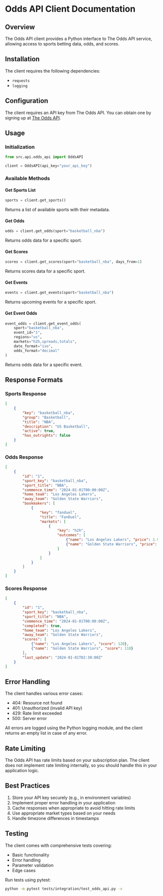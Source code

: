 # Odds API Client Documentation

## Overview
The Odds API client provides a Python interface to The Odds API service, allowing access to sports betting data, odds, and scores.

## Installation
The client requires the following dependencies:
- `requests`
- `logging`

## Configuration
The client requires an API key from The Odds API. You can obtain one by signing up at [The Odds API](https://the-odds-api.com/).

## Usage

### Initialization
```python
from src.api.odds_api import OddsAPI

client = OddsAPI(api_key="your_api_key")
```

### Available Methods

#### Get Sports List
```python
sports = client.get_sports()
```
Returns a list of available sports with their metadata.

#### Get Odds
```python
odds = client.get_odds(sport="basketball_nba")
```
Returns odds data for a specific sport.

#### Get Scores
```python
scores = client.get_scores(sport="basketball_nba", days_from=1)
```
Returns scores data for a specific sport.

#### Get Events
```python
events = client.get_events(sport="basketball_nba")
```
Returns upcoming events for a specific sport.

#### Get Event Odds
```python
event_odds = client.get_event_odds(
    sport="basketball_nba",
    event_id="1",
    regions="us",
    markets="h2h,spreads,totals",
    date_format="iso",
    odds_format="decimal"
)
```
Returns odds data for a specific event.

## Response Formats

### Sports Response
```json
[
    {
        "key": "basketball_nba",
        "group": "Basketball",
        "title": "NBA",
        "description": "US Basketball",
        "active": true,
        "has_outrights": false
    }
]
```

### Odds Response
```json
[
    {
        "id": "1",
        "sport_key": "basketball_nba",
        "sport_title": "NBA",
        "commence_time": "2024-01-01T00:00:00Z",
        "home_team": "Los Angeles Lakers",
        "away_team": "Golden State Warriors",
        "bookmakers": [
            {
                "key": "fanduel",
                "title": "FanDuel",
                "markets": [
                    {
                        "key": "h2h",
                        "outcomes": [
                            {"name": "Los Angeles Lakers", "price": 1.91},
                            {"name": "Golden State Warriors", "price": 1.91}
                        ]
                    }
                ]
            }
        ]
    }
]
```

### Scores Response
```json
[
    {
        "id": "1",
        "sport_key": "basketball_nba",
        "sport_title": "NBA",
        "commence_time": "2024-01-01T00:00:00Z",
        "completed": true,
        "home_team": "Los Angeles Lakers",
        "away_team": "Golden State Warriors",
        "scores": [
            {"name": "Los Angeles Lakers", "score": 120},
            {"name": "Golden State Warriors", "score": 110}
        ],
        "last_update": "2024-01-01T02:30:00Z"
    }
]
```

## Error Handling
The client handles various error cases:
- 404: Resource not found
- 401: Unauthorized (invalid API key)
- 429: Rate limit exceeded
- 500: Server error

All errors are logged using the Python logging module, and the client returns an empty list in case of any error.

## Rate Limiting
The Odds API has rate limits based on your subscription plan. The client does not implement rate limiting internally, so you should handle this in your application logic.

## Best Practices
1. Store your API key securely (e.g., in environment variables)
2. Implement proper error handling in your application
3. Cache responses when appropriate to avoid hitting rate limits
4. Use appropriate market types based on your needs
5. Handle timezone differences in timestamps

## Testing
The client comes with comprehensive tests covering:
- Basic functionality
- Error handling
- Parameter validation
- Edge cases

Run tests using pytest:
```bash
python -m pytest tests/integration/test_odds_api.py -v
``` 